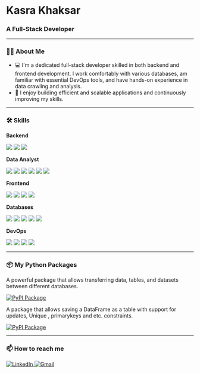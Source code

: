 <h1>Kasra Khaksar</h1>
<h3>A Full-Stack Developer</h3>

---

### 👨‍💻 About Me

- 💻 I'm a dedicated full-stack developer skilled in both backend and frontend development. I work comfortably with various databases, am familiar with essential DevOps tools, and have hands-on experience in data crawling and analysis.
- 🌱 I enjoy building efficient and scalable applications and continuously improving my skills.

---


### 🛠️ Skills



**Backend**  
<p>
  <img src="https://img.shields.io/badge/-Python-3776AB?logo=python&logoColor=white&style=for-the-badge" />
  <img src="https://img.shields.io/badge/-Django-092E20?logo=django&logoColor=white&style=for-the-badge" />
  <img src="https://img.shields.io/badge/-Django_REST_Framework-009688?logo=django&logoColor=white&style=for-the-badge" />
</p>




**Data Analyst**
<p>
  <img src="https://img.shields.io/badge/-Data_Crawling-DB2C1F?logo=scrapy&logoColor=white&style=for-the-badge">
  <img src="https://img.shields.io/badge/-BeautifulSoup-4B0082?logo=python&logoColor=white&style=for-the-badge" />
  <img src="https://img.shields.io/badge/-Selenium-43B02A?logo=selenium&logoColor=white&style=for-the-badge" />
  <img src="https://img.shields.io/badge/-pandas-150458?logo=pandas&logoColor=white&style=for-the-badge" />
  <img src="https://img.shields.io/badge/-NumPy-013243?logo=numpy&logoColor=white&style=for-the-badge" />
  <img src="https://img.shields.io/badge/-matplotlib-11557C?logo=matplotlib&logoColor=white&style=for-the-badge" />
</p>




**Frontend**  
<p>
  <img src="https://img.shields.io/badge/-Vue.js-4FC08D?logo=vue.js&logoColor=white&style=for-the-badge" />
  <img src="https://img.shields.io/badge/-CSS3-1572B6?logo=css3&logoColor=white&style=for-the-badge" />
  <img src="https://img.shields.io/badge/-JavaScript-F7DF1E?logo=javascript&logoColor=black&style=for-the-badge" />
  <img src="https://img.shields.io/badge/-jQuery-0769AD?logo=jquery&logoColor=white&style=for-the-badge" />
</p>



**Databases**  
<p>
  <img src="https://img.shields.io/badge/-MySQL-4479A1?logo=mysql&logoColor=white&style=for-the-badge" />
  <img src="https://img.shields.io/badge/-MongoDB-47A248?logo=mongodb&logoColor=white&style=for-the-badge" />
  <img src="https://img.shields.io/badge/-PostgreSQL-4169E1?logo=postgresql&logoColor=white&style=for-the-badge" />
  <img src="https://img.shields.io/badge/-Redis-DC382D?logo=redis&logoColor=white&style=for-the-badge" />
  <img src="https://img.shields.io/badge/-SQLite-003B57?logo=sqlite&logoColor=white&style=for-the-badge" />
</p>


**DevOps**  
<p>
  <img src="https://img.shields.io/badge/-Docker-2496ED?logo=docker&logoColor=white&style=for-the-badge" />
  <img src="https://img.shields.io/badge/-Git-F05032?logo=git&logoColor=white&style=for-the-badge" />
  <img src="https://img.shields.io/badge/-GitLab-FCA121?logo=gitlab&logoColor=white&style=for-the-badge" />
  <img src="https://img.shields.io/badge/-GitHub-181717?logo=github&logoColor=white&style=for-the-badge" />
</p>

---


### 📦 My Python Packages

A powerful package that allows transferring data, tables, and datasets between different databases.
<p>
  <a target="_blank" href="https://pypi.org/project/py-auto-migrate/">
    <img src="https://img.shields.io/badge/-PyPI-3776AB?logo=pypi&logoColor=white&style=for-the-badge" alt="PyPI Package" />
  </a>
</p>


A package that allows saving a DataFrame as a table with support for updates, Unique , primarykeys and etc. constraints.
<p>
  <a target="_blank" href="https://pypi.org/project/mysqlSaver/">
    <img src="https://img.shields.io/badge/-PyPI-3776AB?logo=pypi&logoColor=white&style=for-the-badge" alt="PyPI Package" />
  </a>
</p>


---

### 📫 How to reach me

<p>
  <a target="_blank" href="https://www.linkedin.com/in/kasrakhaksar/" target="_blank" rel="noopener noreferrer">
    <img src="https://img.shields.io/badge/-LinkedIn-0077B5?logo=linkedin&logoColor=white&style=for-the-badge" alt="LinkedIn" />
  </a>
  <a href="mailto:ksra13khaksar@gmail.com">
    <img src="https://img.shields.io/badge/-Gmail-D14836?logo=gmail&logoColor=white&style=for-the-badge" alt="Gmail" />
  </a>
</p>
